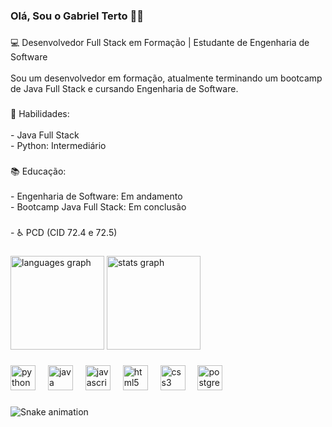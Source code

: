 <h3 align="left">Olá, Sou o Gabriel Terto 🤚🏽</h3>

###

<p align="left">💻 Desenvolvedor Full Stack em Formação | Estudante de Engenharia de Software<br><br>Sou um desenvolvedor em formação, atualmente terminando um bootcamp de Java Full Stack e cursando Engenharia de Software.</p>

###

<p align="left">🔧 Habilidades:<br><br>- Java Full Stack<br>- Python: Intermediário</p>

###

<p align="left">📚 Educação:<br><br>- Engenharia de Software:  Em andamento<br>- Bootcamp Java Full Stack:  Em conclusão</p>

###

<p align="left">- ♿ PCD (CID 72.4 e 72.5)</p>

###

<div align="left">
  <img src="https://github-readme-stats.vercel.app/api/top-langs?username=gabriellterto&locale=en&hide_title=false&layout=compact&card_width=320&langs_count=5&theme=chartreuse-dark&hide_border=false&order=2" height="150" alt="languages graph"  />
  <img src="https://github-readme-stats.vercel.app/api?username=gabriellterto&hide_title=false&hide_rank=false&show_icons=true&include_all_commits=true&count_private=true&disable_animations=false&theme=chartreuse-dark&locale=en&hide_border=false&order=1" height="150" alt="stats graph"  />
</div>

###

<div align="left">
  <img src="https://cdn.jsdelivr.net/gh/devicons/devicon/icons/python/python-original.svg" height="40" alt="python logo"  />
  <img width="12" />
  <img src="https://skillicons.dev/icons?i=java" height="40" alt="java logo"  />
  <img width="12" />
  <img src="https://skillicons.dev/icons?i=js" height="40" alt="javascript logo"  />
  <img width="12" />
  <img src="https://cdn.simpleicons.org/html5/E34F26" height="40" alt="html5 logo"  />
  <img width="12" />
  <img src="https://cdn.simpleicons.org/css3/1572B6" height="40" alt="css3 logo"  />
  <img width="12" />
  <img src="https://skillicons.dev/icons?i=postgres" height="40" alt="postgresql logo"  />
</div>

###

<img src="https://raw.githubusercontent.com/gabriellterto/gabriellterto/output/snake.svg" alt="Snake animation" />

###
